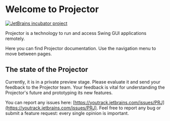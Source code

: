 # Welcome to Projector

[![JetBrains incubator project](https://jb.gg/badges/incubator.svg)](https://confluence.jetbrains.com/display/ALL/JetBrains+on+GitHub)

Projector is a technology to run and access Swing GUI applications remotely.

Here you can find Projector documentation. Use the navigation menu to move between pages.

## The state of the Projector

Currently, it is in a private preview stage. Please evaluate it and send your feedback to the Projector team. Your feedback is vital for understanding the Projector's future and prototyping its new features.

You can report any issues here: [https://youtrack.jetbrains.com/issues/PRJ](https://youtrack.jetbrains.com/issues/PRJ). Feel free to report any bug or submit a feature request: every single opinion is important.
